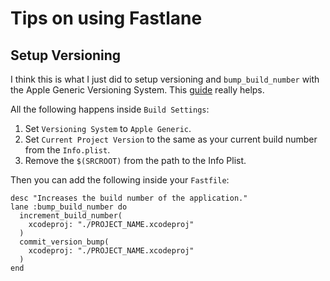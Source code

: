 # Tips on using Fastlane

## Setup Versioning
I think this is what I just did to setup versioning and `bump_build_number` with the Apple Generic Versioning System. This [guide](https://developer.apple.com/library/archive/qa/qa1827/_index.html) really helps.

All the following happens inside `Build Settings`:
1. Set `Versioning System` to `Apple Generic`.
2. Set `Current Project Version` to the same as your current build number from the `Info.plist`.
3. Remove the `$(SRCROOT)` from the path to the Info Plist.

Then you can add the following inside your `Fastfile`:
```
desc "Increases the build number of the application."
lane :bump_build_number do
  increment_build_number(
    xcodeproj: "./PROJECT_NAME.xcodeproj"
  )
  commit_version_bump(
    xcodeproj: "./PROJECT_NAME.xcodeproj"
  )
end
```
